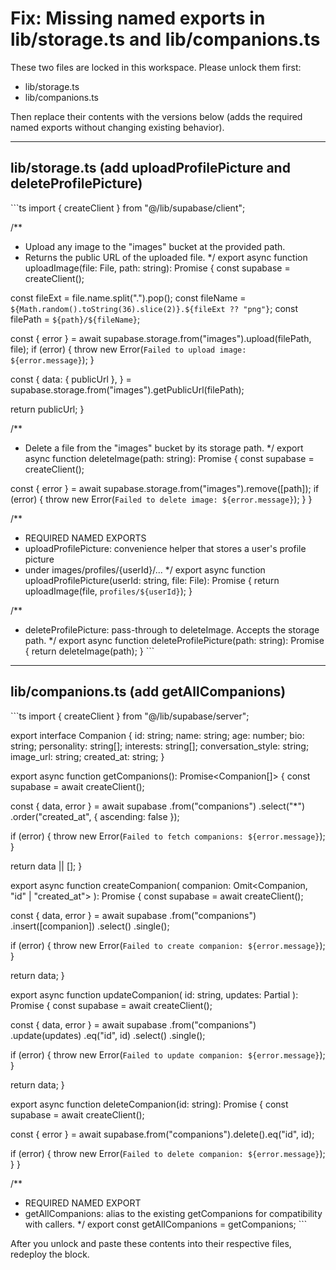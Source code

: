 # Fix: Missing named exports in lib/storage.ts and lib/companions.ts

These two files are locked in this workspace. Please unlock them first:
- lib/storage.ts
- lib/companions.ts

Then replace their contents with the versions below (adds the required named exports without changing existing behavior).

---

## lib/storage.ts (add uploadProfilePicture and deleteProfilePicture)

\`\`\`ts
import { createClient } from "@/lib/supabase/client";

/**
 * Upload any image to the "images" bucket at the provided path.
 * Returns the public URL of the uploaded file.
 */
export async function uploadImage(file: File, path: string): Promise<string> {
  const supabase = createClient();

  const fileExt = file.name.split(".").pop();
  const fileName = `${Math.random().toString(36).slice(2)}.${fileExt ?? "png"}`;
  const filePath = `${path}/${fileName}`;

  const { error } = await supabase.storage.from("images").upload(filePath, file);
  if (error) {
    throw new Error(`Failed to upload image: ${error.message}`);
  }

  const {
    data: { publicUrl },
  } = supabase.storage.from("images").getPublicUrl(filePath);

  return publicUrl;
}

/**
 * Delete a file from the "images" bucket by its storage path.
 */
export async function deleteImage(path: string): Promise<void> {
  const supabase = createClient();

  const { error } = await supabase.storage.from("images").remove([path]);
  if (error) {
    throw new Error(`Failed to delete image: ${error.message}`);
  }
}

/**
 * REQUIRED NAMED EXPORTS
 * uploadProfilePicture: convenience helper that stores a user's profile picture
 * under images/profiles/{userId}/...
 */
export async function uploadProfilePicture(userId: string, file: File): Promise<string> {
  return uploadImage(file, `profiles/${userId}`);
}

/**
 * deleteProfilePicture: pass-through to deleteImage. Accepts the storage path.
 */
export async function deleteProfilePicture(path: string): Promise<void> {
  return deleteImage(path);
}
\`\`\`

---

## lib/companions.ts (add getAllCompanions)

\`\`\`ts
import { createClient } from "@/lib/supabase/server";

export interface Companion {
  id: string;
  name: string;
  age: number;
  bio: string;
  personality: string[];
  interests: string[];
  conversation_style: string;
  image_url: string;
  created_at: string;
}

export async function getCompanions(): Promise<Companion[]> {
  const supabase = await createClient();

  const { data, error } = await supabase
    .from("companions")
    .select("*")
    .order("created_at", { ascending: false });

  if (error) {
    throw new Error(`Failed to fetch companions: ${error.message}`);
  }

  return data || [];
}

export async function createCompanion(
  companion: Omit<Companion, "id" | "created_at">
): Promise<Companion> {
  const supabase = await createClient();

  const { data, error } = await supabase
    .from("companions")
    .insert([companion])
    .select()
    .single();

  if (error) {
    throw new Error(`Failed to create companion: ${error.message}`);
  }

  return data;
}

export async function updateCompanion(
  id: string,
  updates: Partial<Companion>
): Promise<Companion> {
  const supabase = await createClient();

  const { data, error } = await supabase
    .from("companions")
    .update(updates)
    .eq("id", id)
    .select()
    .single();

  if (error) {
    throw new Error(`Failed to update companion: ${error.message}`);
  }

  return data;
}

export async function deleteCompanion(id: string): Promise<void> {
  const supabase = await createClient();

  const { error } = await supabase.from("companions").delete().eq("id", id);

  if (error) {
    throw new Error(`Failed to delete companion: ${error.message}`);
  }
}

/**
 * REQUIRED NAMED EXPORT
 * getAllCompanions: alias to the existing getCompanions for compatibility with callers.
 */
export const getAllCompanions = getCompanions;
\`\`\`

After you unlock and paste these contents into their respective files, redeploy the block.
